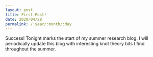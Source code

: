 ```yaml
---
layout: post
title: First-Post!
date: 2020/04/28
permalink: /:year/:month/:day
---
```


Success! Tonight marks the start of my summer research blog. I will periodically update this blog with interesting knot theory bits I find throughout the summer. 